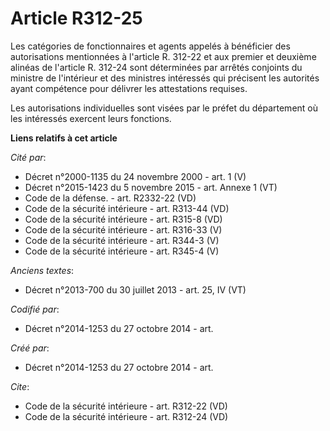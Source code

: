 # Article R312-25

Les catégories de fonctionnaires et agents appelés à bénéficier des autorisations mentionnées à l'article R. 312-22 et aux
premier et deuxième alinéas de l'article R. 312-24 sont déterminées par arrêtés conjoints du ministre de l'intérieur et des
ministres intéressés qui précisent les autorités ayant compétence pour délivrer les attestations requises. 

Les autorisations individuelles sont visées par le préfet du département où les intéressés exercent leurs fonctions.

**Liens relatifs à cet article**

_Cité par_:

  - Décret n°2000-1135 du 24 novembre 2000 - art. 1 (V)
  - Décret n°2015-1423 du 5 novembre 2015 - art. Annexe 1 (VT)
  - Code de la défense. - art. R2332-22 (VD)
  - Code de la sécurité intérieure - art. R313-44 (VD)
  - Code de la sécurité intérieure - art. R315-8 (VD)
  - Code de la sécurité intérieure - art. R316-33 (V)
  - Code de la sécurité intérieure - art. R344-3 (V)
  - Code de la sécurité intérieure - art. R345-4 (V)

_Anciens textes_:

  - Décret n°2013-700 du 30 juillet 2013 - art. 25, IV (VT)

_Codifié par_:

  - Décret n°2014-1253 du 27 octobre 2014 - art.

_Créé par_:

  - Décret n°2014-1253 du 27 octobre 2014 - art.

_Cite_:

  - Code de la sécurité intérieure - art. R312-22 (VD)
  - Code de la sécurité intérieure - art. R312-24 (VD)
